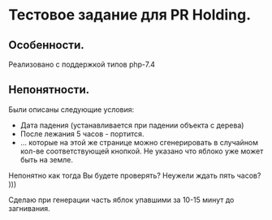 # Тестовое задание для PR Holding.

## Особенности.

Реализовано с поддержкой типов php-7.4

## Непонятности.

Были описаны следующие условия:

* Дата падения (устанавливается при падении объекта с дерева)
* После лежания 5 часов - портится.
* ...  которые на этой же странице можно сгенерировать в случайном 
  кол-ве соответствующей кнопкой. Не указано что яблоко уже может
  быть на земле.
 

Непонятно как тогда Вы будете проверять? Неужели ждать пять часов? )))

Сделаю при генерации часть яблок упавшими за 10-15 минут до загнивания.
